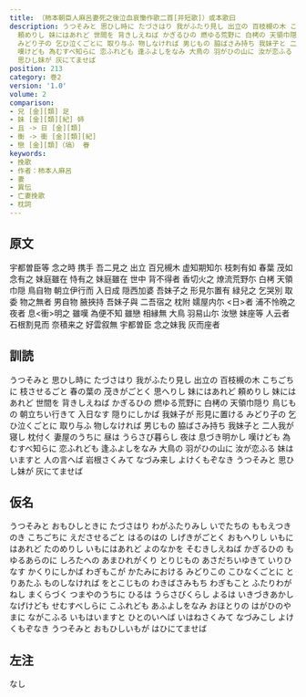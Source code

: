 ```yaml
---
title: （柿本朝臣人麻呂妻死之後泣血哀慟作歌二首[并短歌]）或本歌曰
description: うつそみと 思ひし時に たづさはり 我がふたり見し 出立の 百枝槻の木 こちごちに 枝させるごと 春の葉の 茂きがごとく 思へりし 妹にはあれど
  頼めりし 妹にはあれど 世間を 背きしえねば かぎるひの 燃ゆる荒野に 白栲の 天領巾隠り 鳥じもの 朝立ちい行きて 入日なす 隠りにしかば 我妹子が 形見に置ける
  みどり子の 乞ひ泣くごとに 取り与ふ 物しなければ 男じもの 脇ばさみ持ち 我妹子と 二人我が寝し 枕付く 妻屋のうちに 昼は うらさび暮らし 夜は 息づき明かし
  嘆けども 為むすべ知らに 恋ふれども 逢ふよしをなみ 大鳥の 羽がひの山に 汝が恋ふる 妹はいますと 人の言へば 岩根さくみて なづみ来し よけくもぞなき うつそみと
  思ひし妹が 灰にてませば
position: 213
category: 巻2
version: '1.0'
volume: 2
comparison:
- 兄 [金][類] 足
- 妹 [金][類][紀] 姉
- 且 -> 日 [金][類]
- 衡 -> 衝 [金][類][紀]
- 戀 [金][類]（塙） 眷
keywords:
- 挽歌
- 作者：柿本人麻呂
- 妻
- 異伝
- 亡妻挽歌
- 枕詞
---
```


## 原文

宇都曽臣等 念之時 携手 吾二見之 出立 百兄槻木 虚知期知尓 枝刺有如 春葉 茂如 念有之 妹庭雖在 恃有之 妹庭雖在 世中 背不得者 香切火之 燎流荒野尓 白栲 天領巾隠 鳥自物 朝立伊行而 入日成 隠西加婆 吾妹子之 形見尓置有 緑兒之 乞哭別 取委 物之無者 男自物 腋挾持 吾妹子與 二吾宿之 枕附 嬬屋内尓 <日>者 浦不怜晩之 夜者 息<衝>明之 雖嘆 為便不知 雖戀 相縁無 大鳥 羽易山尓 汝戀 妹座等 人云者 石根割見而 奈積来之 好雲叙無 宇都曽臣 念之妹我 灰而座者

## 訓読

うつそみと 思ひし時に たづさはり 我がふたり見し 出立の 百枝槻の木 こちごちに 枝させるごと 春の葉の 茂きがごとく 思へりし 妹にはあれど 頼めりし 妹にはあれど 世間を 背きしえねば かぎるひの 燃ゆる荒野に 白栲の 天領巾隠り 鳥じもの 朝立ちい行きて 入日なす 隠りにしかば 我妹子が 形見に置ける みどり子の 乞ひ泣くごとに 取り与ふ 物しなければ 男じもの 脇ばさみ持ち 我妹子と 二人我が寝し 枕付く 妻屋のうちに 昼は うらさび暮らし 夜は 息づき明かし 嘆けども 為むすべ知らに 恋ふれども 逢ふよしをなみ 大鳥の 羽がひの山に 汝が恋ふる 妹はいますと 人の言へば 岩根さくみて なづみ来し よけくもぞなき うつそみと 思ひし妹が 灰にてませば

## 仮名

うつそみと おもひしときに たづさはり わがふたりみし いでたちの ももえつきのき こちごちに えださせるごと はるのはの しげきがごとく おもへりし いもにはあれど たのめりし いもにはあれど よのなかを そむきしえねば かぎるひの もゆるあらのに しろたへの あまひれがくり とりじもの あさだちいゆきて いりひなす かくりにしかば わぎもこが かたみにおける みどりこの こひなくごとに とりあたふ ものしなければ をとこじもの わきばさみもち わぎもこと ふたりわがねし まくらづく つまやのうちに ひるは うらさびくらし よるは いきづきあかし なげけども せむすべしらに こふれども あふよしをなみ おほとりの はがひのやまに ながこふる いもはいますと ひとのいへば いはねさくみて なづみこし よけくもぞなき うつそみと おもひしいもが はひにてませば

## 左注

なし
